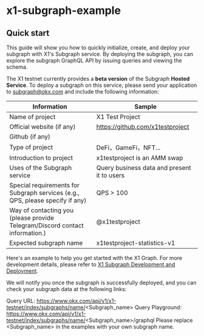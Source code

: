 # x1-subgraph-example
## **Quick start**

This guide will show you how to quickly initialize, create, and deploy your subgraph with X1's Subgraph service. By deploying the subgraph, you can explore the subgraph GraphQL API by issuing queries and viewing the schema.

The X1 testnet currently provides a **beta version** of the Subgraph **Hosted Service**. To deploy a subgraph on this service, please send your application to subgraph@okx.com and include the following information:

| **Information**                                              | **Sample**                                  |
| ------------------------------------------------------------ | ------------------------------------------- |
| Name of project                                              | X1 Test Project                             |
| Official website (if any)                                    | https://github.com/x1testproject            |
| Github (if any)                                              |                                             |
| Type of project                                              | DeFi，GameFi，NFT...                        |
| Introduction to project                                      | x1testproject is an AMM swap                |
| Uses of the Subgraph service                                 | Query business data and present it to users |
| Special requirements for Subgraph services (e.g., QPS, please specify if any) | QPS > 100                                   |
| Way of contacting you (please provide Telegram/Discord contact information.) | @x1testproject                              |
| Expected subgraph name                                       | x1testproject-statistics-v1                 |

Here's an example to help you get started with the X1 Graph. For more development details, please refer to [X1 Subgraph Development and Deployment](https://github.com/okx-subgraph/x1-subgraph-example/blob/main/docs/X1%20Subgraph%20develops%20and%20deploy.md).

We will notify you once the subgraph is successfully deployed, and you can check your subgraph data at the following links:

Query URL: https://www.okx.com/api/v1/x1-testnet/index/subgraphs/name/<Subgraph_name>
Query Playground: https://www.okx.com/api/v1/x1-testnet/index/subgraphs/name/<Subgraph_name>/graphql
Please replace <Subgraph_name> in the examples with your own subgraph name.